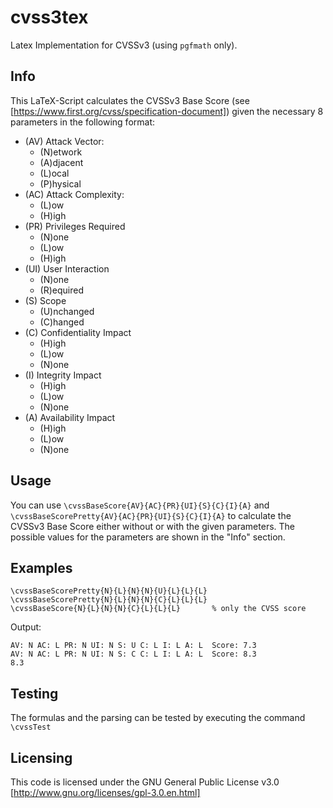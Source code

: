 # cvss3tex

Latex Implementation for CVSSv3 (using `pgfmath` only).

## Info

This LaTeX-Script calculates the CVSSv3 Base Score (see [https://www.first.org/cvss/specification-document]) given the necessary 8 parameters in the following format:
* (AV) Attack Vector:
    *  (N)etwork
    *  (A)djacent
    *  (L)ocal
    *  (P)hysical
* (AC) Attack Complexity:
    *  (L)ow
    *  (H)igh
* (PR) Privileges Required
    *  (N)one
    *  (L)ow
    *  (H)igh
* (UI) User Interaction
    * (N)one
    * (R)equired
* (S) Scope
    * (U)nchanged
    * (C)hanged
* (C) Confidentiality Impact
    * (H)igh
    * (L)ow
    * (N)one
* (I) Integrity Impact
    * (H)igh
    * (L)ow
    * (N)one
* (A) Availability Impact
    * (H)igh
    * (L)ow
    * (N)one

## Usage

You can use `\cvssBaseScore{AV}{AC}{PR}{UI}{S}{C}{I}{A}` and `\cvssBaseScorePretty{AV}{AC}{PR}{UI}{S}{C}{I}{A}` to calculate the CVSSv3 Base Score either without or with the given parameters. The possible values for the parameters are shown in the "Info" section.


## Examples

```
\cvssBaseScorePretty{N}{L}{N}{N}{U}{L}{L}{L}
\cvssBaseScorePretty{N}{L}{N}{N}{C}{L}{L}{L}
\cvssBaseScore{N}{L}{N}{N}{C}{L}{L}{L}       % only the CVSS score
```

Output:
```
AV: N AC: L PR: N UI: N S: U C: L I: L A: L  Score: 7.3
AV: N AC: L PR: N UI: N S: C C: L I: L A: L  Score: 8.3
8.3
```


## Testing

The formulas and the parsing can be tested by executing the command `\cvssTest`


## Licensing

This code is licensed under the GNU General Public License v3.0 [http://www.gnu.org/licenses/gpl-3.0.en.html]
